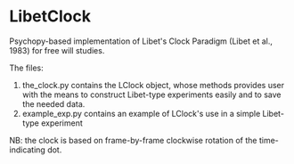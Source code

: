 # LibetClock
Psychopy-based implementation of Libet's Clock Paradigm (Libet et al., 1983) for free will studies.

The files:
1) the_clock.py contains the LClock object, whose methods provides user with the means to construct Libet-type experiments easily and to save the needed data.
2) example_exp.py contains an example of LClock's use in a simple Libet-type experiment 

NB: the clock is based on frame-by-frame clockwise rotation of the time-indicating dot. 
